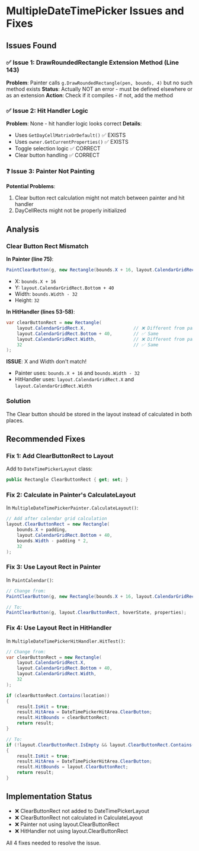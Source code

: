 # MultipleDateTimePicker Issues and Fixes

## Issues Found

### ✅ Issue 1: DrawRoundedRectangle Extension Method (Line 143)
**Problem**: Painter calls `g.DrawRoundedRectangle(pen, bounds, 4)` but no such method exists
**Status**: Actually NOT an error - must be defined elsewhere or as an extension
**Action**: Check if it compiles - if not, add the method

### ✅ Issue 2: Hit Handler Logic
**Problem**: None - hit handler logic looks correct
**Details**:
- Uses `GetDayCellMatrixOrDefault()` ✅ EXISTS
- Uses `owner.GetCurrentProperties()` ✅ EXISTS  
- Toggle selection logic ✅ CORRECT
- Clear button handling ✅ CORRECT

### ❓ Issue 3: Painter Not Painting  
**Potential Problems**:
1. Clear button rect calculation might not match between painter and hit handler
2. DayCellRects might not be properly initialized

## Analysis

### Clear Button Rect Mismatch

**In Painter (line 75)**:
```csharp
PaintClearButton(g, new Rectangle(bounds.X + 16, layout.CalendarGridRect.Bottom + 40, bounds.Width - 32, 32), hoverState, properties);
```
- X: `bounds.X + 16`
- Y: `layout.CalendarGridRect.Bottom + 40`
- Width: `bounds.Width - 32`
- Height: `32`

**In HitHandler (lines 53-58)**:
```csharp
var clearButtonRect = new Rectangle(
    layout.CalendarGridRect.X,                  // ❌ Different from painter!
    layout.CalendarGridRect.Bottom + 40,        // ✅ Same
    layout.CalendarGridRect.Width,              // ❌ Different from painter!
    32                                          // ✅ Same
);
```

**ISSUE**: X and Width don't match!
- Painter uses: `bounds.X + 16` and `bounds.Width - 32`
- HitHandler uses: `layout.CalendarGridRect.X` and `layout.CalendarGridRect.Width`

### Solution

The Clear button should be stored in the layout instead of calculated in both places.

## Recommended Fixes

### Fix 1: Add ClearButtonRect to Layout

Add to `DateTimePickerLayout` class:
```csharp
public Rectangle ClearButtonRect { get; set; }
```

### Fix 2: Calculate in Painter's CalculateLayout

In `MultipleDateTimePickerPainter.CalculateLayout()`:
```csharp
// Add after calendar grid calculation
layout.ClearButtonRect = new Rectangle(
    bounds.X + padding, 
    layout.CalendarGridRect.Bottom + 40, 
    bounds.Width - padding * 2, 
    32
);
```

### Fix 3: Use Layout Rect in Painter

In `PaintCalendar()`:
```csharp
// Change from:
PaintClearButton(g, new Rectangle(bounds.X + 16, layout.CalendarGridRect.Bottom + 40, bounds.Width - 32, 32), hoverState, properties);

// To:
PaintClearButton(g, layout.ClearButtonRect, hoverState, properties);
```

### Fix 4: Use Layout Rect in HitHandler

In `MultipleDateTimePickerHitHandler.HitTest()`:
```csharp
// Change from:
var clearButtonRect = new Rectangle(
    layout.CalendarGridRect.X,
    layout.CalendarGridRect.Bottom + 40,
    layout.CalendarGridRect.Width,
    32
);

if (clearButtonRect.Contains(location))
{
    result.IsHit = true;
    result.HitArea = DateTimePickerHitArea.ClearButton;
    result.HitBounds = clearButtonRect;
    return result;
}

// To:
if (!layout.ClearButtonRect.IsEmpty && layout.ClearButtonRect.Contains(location))
{
    result.IsHit = true;
    result.HitArea = DateTimePickerHitArea.ClearButton;
    result.HitBounds = layout.ClearButtonRect;
    return result;
}
```

## Implementation Status

- ❌ ClearButtonRect not added to DateTimePickerLayout
- ❌ ClearButtonRect not calculated in CalculateLayout  
- ❌ Painter not using layout.ClearButtonRect
- ❌ HitHandler not using layout.ClearButtonRect

All 4 fixes needed to resolve the issue.
